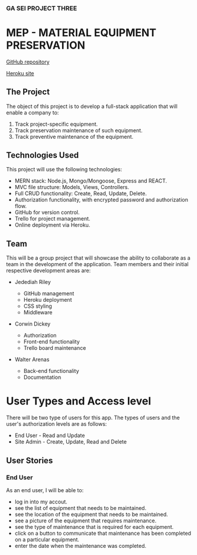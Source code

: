 ### GA SEI PROJECT THREE

# MEP - MATERIAL EQUIPMENT PRESERVATION

[GitHub repository](https://github.com/jedediahriley/project_three)

[Heroku site](https://dashboard.heroku.com/apps)

## The Project
The object of this project is to develop a full-stack application that will enable a company to:
1. Track project-specific equipment.
2. Track preservation maintenance of such equipment.
3. Track preventive maintenance of the equipment.

## Technologies Used
This project will use the following technologies:

- MERN stack: Node.js, Mongo/Mongoose, Express and REACT.
- MVC file structure: Models, Views, Controllers.
- Full CRUD functionality: Create, Read, Update, Delete.
- Authorization functionality, with encrypted password and authorization flow.
- GitHub for version control.
- Trello for project management.
- Online deployment via Heroku.

## Team
This will be a group project that will showcase the ability to collaborate as a team in the development of the application.  Team members and their initial respective development areas are:

+ Jedediah Riley
    + GitHub management
    + Heroku deployment
    + CSS styling
    + Middleware

+ Corwin Dickey
    + Authorization
    + Front-end functionality
    + Trello board maintenance

+ Walter Arenas
    + Back-end functionality
    + Documentation

# User Types and Access level
There will be two type of users for this app. The types of users and the user's authorization levels are as follows:
- End User - Read and Update
- Site Admin - Create, Update, Read and Delete

## User Stories

### End User
As an end user, I will be able to:
- log in into my accout.
- see the list of equipment that needs to be maintained.
- see the location of the equipment that needs to be maintained.
- see a picture of the equipment that requires maintenance.
- see the type of maintenance that is required for each equipment.
- click on a button to communicate that maintenance has been completed on a particular equipment.
- enter the date when the maintenance was completed.




